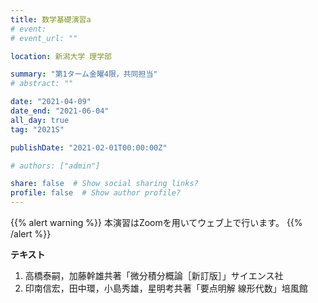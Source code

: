 ```yaml
---
title: 数学基礎演習a
# event: 
# event_url: ""

location: 新潟大学 理学部

summary: "第1ターム金曜4限，共同担当"
# abstract: ""

date: "2021-04-09"
date_end: "2021-06-04"
all_day: true
tag: "2021S"

publishDate: "2021-02-01T00:00:00Z"

# authors: ["admin"]

share: false  # Show social sharing links?
profile: false  # Show author profile?
---
```

{{% alert warning %}}
本演習はZoomを用いてウェブ上で行います。
{{% /alert %}}

**テキスト**

1. 高橋泰嗣，加藤幹雄共著「微分積分概論［新訂版］」サイエンス社
2. 印南信宏，田中環，小島秀雄，星明考共著「要点明解 線形代数」培風館
